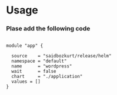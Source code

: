 # Usage
### Plase add the following code
```

module "app" {

  source    = "saidbozkurt/release/helm"
  namespace = "default"
  name      = "wordpress"
  wait      = false
  chart     = "./application"
  values = []
}

```

